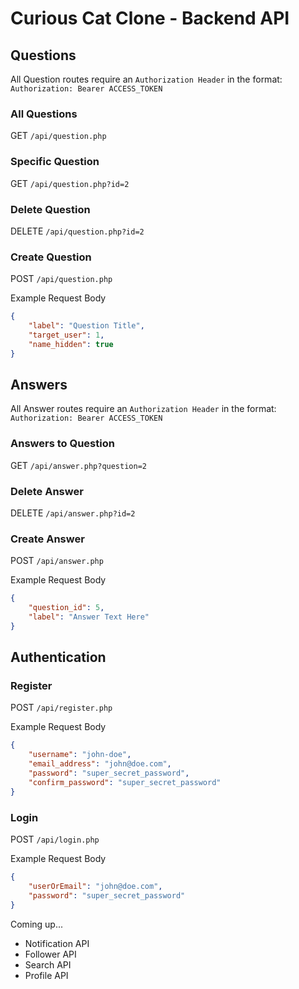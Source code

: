 # Curious Cat Clone - Backend API

## Questions

All Question routes require an `Authorization Header` in the format: `Authorization: Bearer ACCESS_TOKEN`

### All Questions
GET `/api/question.php`

### Specific Question
GET `/api/question.php?id=2`

### Delete Question
DELETE `/api/question.php?id=2`

### Create Question
POST `/api/question.php`

Example Request Body

```json
{
    "label": "Question Title",
    "target_user": 1,
    "name_hidden": true
}
```

## Answers

All Answer routes require an `Authorization Header` in the format: `Authorization: Bearer ACCESS_TOKEN`

### Answers to Question
GET `/api/answer.php?question=2`

### Delete Answer
DELETE `/api/answer.php?id=2`

### Create Answer
POST `/api/answer.php`

Example Request Body

```json
{
    "question_id": 5,
    "label": "Answer Text Here"
}
```

## Authentication

### Register
POST `/api/register.php`

Example Request Body

```json
{
    "username": "john-doe",
    "email_address": "john@doe.com",
    "password": "super_secret_password",
    "confirm_password": "super_secret_password"
}
```

### Login
POST `/api/login.php`

Example Request Body

```json
{
    "userOrEmail": "john@doe.com",
    "password": "super_secret_password"
}
```

Coming up...

* Notification API
* Follower API
* Search API
* Profile API